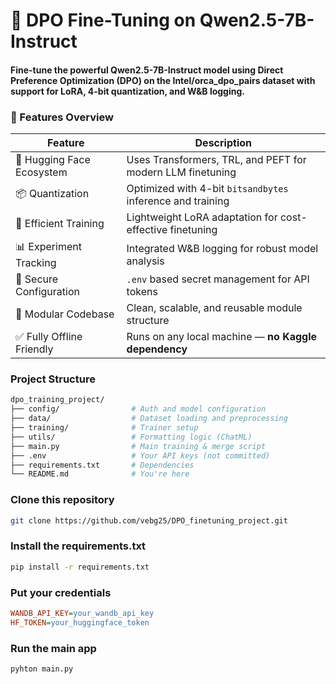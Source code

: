 # 🚀 DPO Fine-Tuning on Qwen2.5-7B-Instruct
#### Fine-tune the powerful Qwen2.5-7B-Instruct model using Direct Preference Optimization (DPO) on the Intel/orca_dpo_pairs dataset with support for LoRA, 4-bit quantization, and W&B logging.

### 🧠 Features Overview
| Feature                   | Description                                                |
| ------------------------- | ---------------------------------------------------------- |
| 🤗 Hugging Face Ecosystem | Uses Transformers, TRL, and PEFT for modern LLM finetuning |
| 📦 Quantization           | Optimized with 4-bit `bitsandbytes` inference and training |
| 🔧 Efficient Training     | Lightweight LoRA adaptation for cost-effective finetuning  |
| 📊 Experiment Tracking    | Integrated W\&B logging for robust model analysis          |
| 🔐 Secure Configuration   | `.env` based secret management for API tokens              |
| 🧩 Modular Codebase       | Clean, scalable, and reusable module structure             |
| ✅ Fully Offline Friendly  | Runs on any local machine — **no Kaggle dependency**       |

### Project Structure
```bash
dpo_training_project/
├── config/                # Auth and model configuration
├── data/                  # Dataset loading and preprocessing
├── training/              # Trainer setup
├── utils/                 # Formatting logic (ChatML)
├── main.py                # Main training & merge script
├── .env                   # Your API keys (not committed)
├── requirements.txt       # Dependencies
└── README.md              # You're here

```
### Clone this repository
```bash
git clone https://github.com/vebg25/DPO_finetuning_project.git
```
### Install the requirements.txt
```bash
pip install -r requirements.txt
```

### Put your credentials
```ini
WANDB_API_KEY=your_wandb_api_key
HF_TOKEN=your_huggingface_token
```

### Run the main app
```python
pyhton main.py
```
